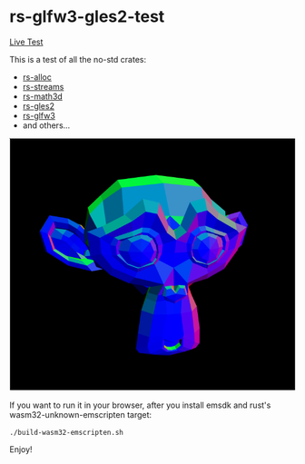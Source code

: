 # rs-glfw3-gles2-test

[Live Test](https://neocogi.github.io/rs-glfw3-gles2-test)

This is a test of all the no-std crates:
* [rs-alloc](https://github.com/NeoCogi/rs-alloc)
* [rs-streams](https://github.com/NeoCogi/rs-streams)
* [rs-math3d](https://github.com/NeoCogi/rs-math3d)
* [rs-gles2](https://github.com/NeoCogi/rs-gles2)
* [rs-glfw3](https://github.com/NeoCogi/rs-glfw3)
* and others...

![](suzane.png)

If you want to run it in your browser, after you install emsdk and rust's wasm32-unknown-emscripten target:

```
./build-wasm32-emscripten.sh
```

Enjoy!
